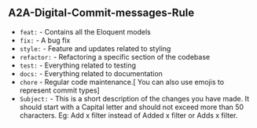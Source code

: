 ## A2A-Digital-Commit-messages-Rule
- `feat:` - Contains all the Eloquent models
- `fix:` - A bug fix
- `style:` - Feature and updates related to styling
- `refactor:` - Refactoring a specific section of the codebase
- `test:` - Everything related to testing
- `docs:` - Everything related to documentation
- `chore` - Regular code maintenance.[ You can also use emojis to represent commit types]
- `Subject:` - This is a short description of the changes you have made. It should start with a Capital letter and should not exceed more than 50 characters. Eg: Add x filter instead of Added x filter or Adds x filter.
